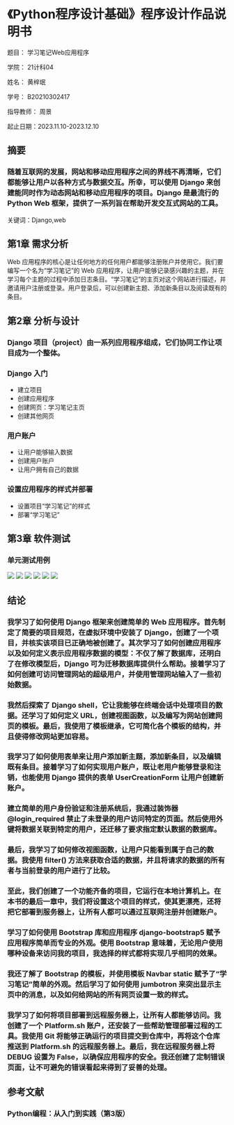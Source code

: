 # 《Python程序设计基础》程序设计作品说明书

题目： 学习笔记Web应用程序

学院： 21计科04

姓名： 黄梓珉

学号： B20210302417

指导教师： 周景

起止日期：2023.11.10-2023.12.10

## 摘要

### 随着互联网的发展，网站和移动应用程序之间的界线不再清晰，它们都能够让用户以各种方式与数据交互。所幸，可以使用 Django 来创建能同时作为动态网站和移动应用程序的项目。Django 是最流行的 Python Web 框架，提供了一系列旨在帮助开发交互式网站的工具。

关键词：Django,web

## 第1章 需求分析

Web 应用程序的核心是让任何地方的任何用户都能够注册账户并使用它。我们要编写一个名为“学习笔记”的 Web 应用程序，让用户能够记录感兴趣的主题，并在学习每个主题的过程中添加日志条目。“学习笔记”的主页对这个网站进行描述，并邀请用户注册或登录。用户登录后，可以创建新主题、添加新条目以及阅读既有的条目。

## 第2章 分析与设计

### Django 项目（project）由一系列应用程序组成，它们协同工作让项目成为一个整体。

### Django 入门
- 建立项目
- 创建应用程序
- 创建网页：学习笔记主页
- 创建其他网页

### 用户账户
- 让用户能够输入数据
- 创建用户账户
- 让用户拥有自己的数据

### 设置应用程序的样式并部署
- 设置项目“学习笔记”的样式
- 部署“学习笔记”


## 第3章 软件测试



### 单元测试用例

<img src="D:\python作业\python_project\learning_log\Image\1.png">
<img src="D:\python作业\python_project\learning_log\Image\2.png">
<img src="D:\python作业\python_project\learning_log\Image\3.png">
<img src="D:\python作业\python_project\learning_log\Image\4.png">
<img src="D:\python作业\python_project\learning_log\Image\5.png">
<img src="D:\python作业\python_project\learning_log\Image\6.png">

## 结论

### 我学习了如何使用 Django 框架来创建简单的 Web 应用程序。首先制定了简要的项目规范，在虚拟环境中安装了 Django，创建了一个项目，并核实该项目已正确地被创建了。其次学习了如何创建应用程序以及如何定义表示应用程序数据的模型：不仅了解了数据库，还明白了在修改模型后，Django 可为迁移数据库提供什么帮助。接着学习了如何创建可访问管理网站的超级用户，并使用管理网站输入了一些初始数据。

### 我然后探索了 Django shell，它让我能够在终端会话中处理项目的数据。还学习了如何定义 URL，创建视图函数，以及编写为网站创建网页的模板。最后，我使用了模板继承，它可简化各个模板的结构，并且使得修改网站更加容易。

### 我学习了如何使用表单来让用户添加新主题，添加新条目，以及编辑既有条目。接着学习了如何实现用户账户，既让老用户能够登录和注销，也能使用 Django 提供的表单 UserCreationForm 让用户创建新账户。

### 建立简单的用户身份验证和注册系统后，我通过装饰器 @login_required 禁止了未登录的用户访问特定的页面。然后使用外键将数据关联到特定的用户，还迁移了要求指定默认数据的数据库。

### 最后，我学习了如何修改视图函数，让用户只能看到属于自己的数据。我使用 filter() 方法来获取合适的数据，并且将请求的数据的所有者与当前登录的用户进行了比较。

### 至此，我们创建了一个功能齐备的项目，它运行在本地计算机上。在本书的最后一章中，我们将设置这个项目的样式，使其更漂亮，还将把它部署到服务器上，让所有人都可以通过互联网注册并创建账户。

### 学习了如何使用 Bootstrap 库和应用程序 django-bootstrap5 赋予应用程序简单而专业的外观。使用 Bootstrap 意味着，无论用户使用哪种设备来访问我的项目，我选择的样式都将实现几乎相同的效果。

### 我还了解了 Bootstrap 的模板，并使用模板 Navbar static 赋予了“学习笔记”简单的外观。然后学习了如何使用 jumbotron 来突出显示主页中的消息，以及如何给网站的所有网页设置一致的样式。

### 我学习了如何将项目部署到远程服务器上，让所有人都能够访问。我创建了一个 Platform.sh 账户，还安装了一些帮助管理部署过程的工具。我使用 Git 将能够正确运行的项目提交到仓库中，再将这个仓库推送到 Platform.sh 的远程服务器上。最后，我在远程服务器上将 DEBUG 设置为 False，以确保应用程序的安全。我还创建了定制错误页面，让不可避免的错误看起来得到了妥善的处理。


## 参考文献

### Python编程：从入门到实践（第3版）